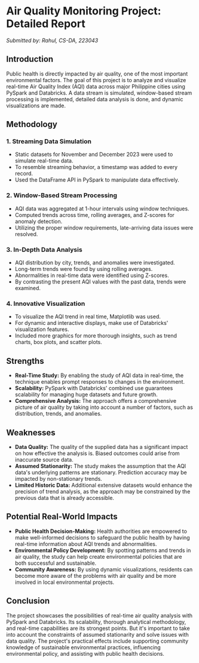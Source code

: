 # Air Quality Monitoring Project: Detailed Report
*Submitted by: Rahul, CS-DA, 223043*

## Introduction
Public health is directly impacted by air quality, one of the most important environmental factors. The goal of this project is to analyze and visualize real-time Air Quality Index (AQI) data across major Philippine cities using PySpark and Databricks. A data stream is simulated, window-based stream processing is implemented, detailed data analysis is done, and dynamic visualizations are made.

## Methodology
### 1. Streaming Data Simulation
- Static datasets for November and December 2023 were used to simulate real-time data.
- To resemble streaming behavior, a timestamp was added to every record.
- Used the DataFrame API in PySpark to manipulate data effectively.

### 2. Window-Based Stream Processing
- AQI data was aggregated at 1-hour intervals using window techniques.
- Computed trends across time, rolling averages, and Z-scores for anomaly detection.
- Utilizing the proper window requirements, late-arriving data issues were resolved.

### 3. In-Depth Data Analysis
- AQI distribution by city, trends, and anomalies were investigated.
- Long-term trends were found by using rolling averages.
- Abnormalities in real-time data were identified using Z-scores.
- By contrasting the present AQI values with the past data, trends were examined.

### 4. Innovative Visualization
- To visualize the AQI trend in real time, Matplotlib was used.
- For dynamic and interactive displays, make use of Databricks' visualization features.
- Included more graphics for more thorough insights, such as trend charts, box plots, and scatter plots.

## Strengths
- **Real-Time Study:** By enabling the study of AQI data in real-time, the technique enables prompt responses to changes in the environment.
- **Scalability:** PySpark with Databricks' combined use guarantees scalability for managing huge datasets and future growth.
- **Comprehensive Analysis:** The approach offers a comprehensive picture of air quality by taking into account a number of factors, such as distribution, trends, and anomalies.

## Weaknesses
- **Data Quality:** The quality of the supplied data has a significant impact on how effective the analysis is. Biased outcomes could arise from inaccurate source data.
- **Assumed Stationarity:** The study makes the assumption that the AQI data's underlying patterns are stationary. Prediction accuracy may be impacted by non-stationary trends.
- **Limited Historic Data:** Additional extensive datasets would enhance the precision of trend analysis, as the approach may be constrained by the previous data that is already accessible.

## Potential Real-World Impacts
- **Public Health Decision-Making:** Health authorities are empowered to make well-informed decisions to safeguard the public health by having real-time information about AQI trends and abnormalities.
- **Environmental Policy Development:** By spotting patterns and trends in air quality, the study can help create environmental policies that are both successful and sustainable.
- **Community Awareness:** By using dynamic visualizations, residents can become more aware of the problems with air quality and be more involved in local environmental projects.

## Conclusion
The project showcases the possibilities of real-time air quality analysis with PySpark and Databricks. Its scalability, thorough analytical methodology, and real-time capabilities are its strongest points. But it's important to take into account the constraints of assumed stationarity and solve issues with data quality. The project's practical effects include supporting community knowledge of sustainable environmental practices, influencing environmental policy, and assisting with public health decisions.
